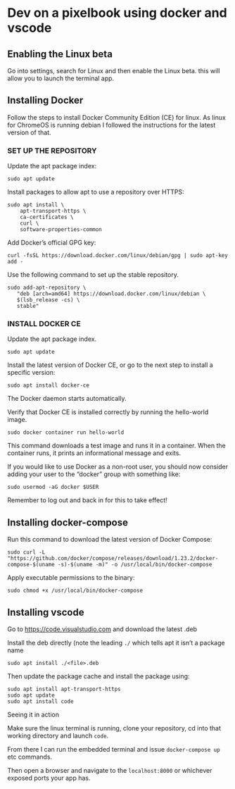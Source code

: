 # Dev on a pixelbook using docker and vscode

## Enabling the Linux beta

Go into settings, search for Linux and then enable the Linux beta. this will allow you to launch the terminal app.

## Installing Docker

Follow the steps to install Docker Community Edition (CE) for linux. As linux for ChromeOS is running debian I followed the instructions for the latest version of that.

### SET UP THE REPOSITORY

Update the apt package index:

`sudo apt update`

Install packages to allow apt to use a repository over HTTPS:

```
sudo apt install \
    apt-transport-https \
    ca-certificates \
    curl \
    software-properties-common
```

Add Docker’s official GPG key:

`curl -fsSL https://download.docker.com/linux/debian/gpg | sudo apt-key add -`

Use the following command to set up the stable repository.

```
sudo add-apt-repository \
   "deb [arch=amd64] https://download.docker.com/linux/debian \
   $(lsb_release -cs) \
   stable"
```

### INSTALL DOCKER CE

Update the apt package index.

`sudo apt update`

Install the latest version of Docker CE, or go to the next step to install a specific version:

`sudo apt install docker-ce`

The Docker daemon starts automatically.

Verify that Docker CE is installed correctly by running the hello-world image.

`sudo docker container run hello-world`

This command downloads a test image and runs it in a container. When the container runs, it prints an informational message and exits.

If you would like to use Docker as a non-root user, you should now consider adding your user to the “docker” group with something like:

`sudo usermod -aG docker $USER`


Remember to log out and back in for this to take effect!


## Installing docker-compose

Run this command to download the latest version of Docker Compose:

`sudo curl -L "https://github.com/docker/compose/releases/download/1.23.2/docker-compose-$(uname -s)-$(uname -m)" -o /usr/local/bin/docker-compose`

Apply executable permissions to the binary:

`sudo chmod +x /usr/local/bin/docker-compose`

## Installing vscode

Go to https://code.visualstudio.com and download the latest .deb

Install the deb directly (note the leading `./` which tells apt it isn’t a package name

`sudo apt install ./<file>.deb`

Then update the package cache and install the package using:

```
sudo apt install apt-transport-https
sudo apt update
sudo apt install code
```

Seeing it in action

Make sure the linux terminal is running, clone your repository, cd into that working directory and launch `code`.

From there I can run the embedded terminal and issue `docker-compose up` etc commands.

Then open a browser and navigate to the `localhost:8000` or whichever exposed ports your app has.
